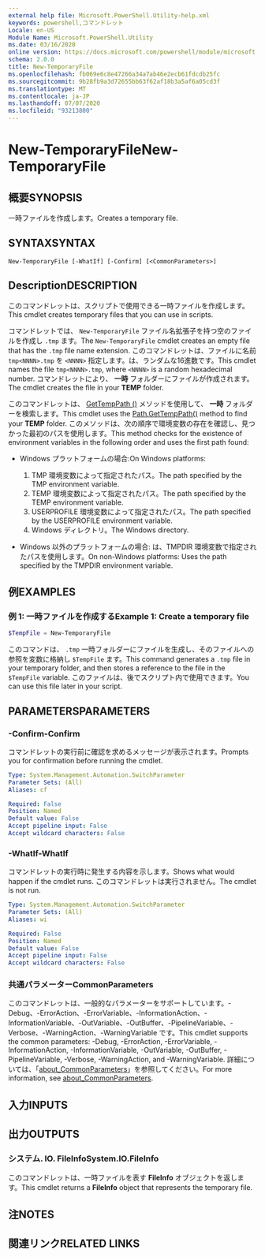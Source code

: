 ```yaml
---
external help file: Microsoft.PowerShell.Utility-help.xml
keywords: powershell,コマンドレット
Locale: en-US
Module Name: Microsoft.PowerShell.Utility
ms.date: 03/16/2020
online version: https://docs.microsoft.com/powershell/module/microsoft.powershell.utility/new-temporaryfile?view=powershell-5.1&WT.mc_id=ps-gethelp
schema: 2.0.0
title: New-TemporaryFile
ms.openlocfilehash: fb069e6c8e47266a34a7ab46e2ecb61fdcdb25fc
ms.sourcegitcommit: 9b28fb9a3d72655bb63f62af18b3a5af6a05cd3f
ms.translationtype: MT
ms.contentlocale: ja-JP
ms.lasthandoff: 07/07/2020
ms.locfileid: "93213800"
---
```

# <span data-ttu-id="aa729-103">New-TemporaryFile</span><span class="sxs-lookup"><span data-stu-id="aa729-103">New-TemporaryFile</span></span>

## <span data-ttu-id="aa729-104">概要</span><span class="sxs-lookup"><span data-stu-id="aa729-104">SYNOPSIS</span></span>
<span data-ttu-id="aa729-105">一時ファイルを作成します。</span><span class="sxs-lookup"><span data-stu-id="aa729-105">Creates a temporary file.</span></span>

## <span data-ttu-id="aa729-106">SYNTAX</span><span class="sxs-lookup"><span data-stu-id="aa729-106">SYNTAX</span></span>

```
New-TemporaryFile [-WhatIf] [-Confirm] [<CommonParameters>]
```

## <span data-ttu-id="aa729-107">Description</span><span class="sxs-lookup"><span data-stu-id="aa729-107">DESCRIPTION</span></span>

<span data-ttu-id="aa729-108">このコマンドレットは、スクリプトで使用できる一時ファイルを作成します。</span><span class="sxs-lookup"><span data-stu-id="aa729-108">This cmdlet creates temporary files that you can use in scripts.</span></span>

<span data-ttu-id="aa729-109">コマンドレットでは、 `New-TemporaryFile` ファイル名拡張子を持つ空のファイルを作成し `.tmp` ます。</span><span class="sxs-lookup"><span data-stu-id="aa729-109">The `New-TemporaryFile` cmdlet creates an empty file that has the `.tmp` file name extension.</span></span>
<span data-ttu-id="aa729-110">このコマンドレットは、ファイルに名前 `tmp<NNNN>.tmp` を `<NNNN>` 指定します。は、ランダムな16進数です。</span><span class="sxs-lookup"><span data-stu-id="aa729-110">This cmdlet names the file `tmp<NNNN>.tmp`, where `<NNNN>` is a random hexadecimal number.</span></span>
<span data-ttu-id="aa729-111">コマンドレットにより、 **一時** フォルダーにファイルが作成されます。</span><span class="sxs-lookup"><span data-stu-id="aa729-111">The cmdlet creates the file in your **TEMP** folder.</span></span>

<span data-ttu-id="aa729-112">このコマンドレットは、 [GetTempPath ()](/dotnet/api/system.io.path.gettemppath) メソッドを使用して、 **一時** フォルダーを検索します。</span><span class="sxs-lookup"><span data-stu-id="aa729-112">This cmdlet uses the [Path.GetTempPath()](/dotnet/api/system.io.path.gettemppath) method to find your **TEMP** folder.</span></span> <span data-ttu-id="aa729-113">このメソッドは、次の順序で環境変数の存在を確認し、見つかった最初のパスを使用します。</span><span class="sxs-lookup"><span data-stu-id="aa729-113">This method checks for the existence of environment variables in the following order and uses the first path found:</span></span>

- <span data-ttu-id="aa729-114">Windows プラットフォームの場合:</span><span class="sxs-lookup"><span data-stu-id="aa729-114">On Windows platforms:</span></span>

  1. <span data-ttu-id="aa729-115">TMP 環境変数によって指定されたパス。</span><span class="sxs-lookup"><span data-stu-id="aa729-115">The path specified by the TMP environment variable.</span></span>
  1. <span data-ttu-id="aa729-116">TEMP 環境変数によって指定されたパス。</span><span class="sxs-lookup"><span data-stu-id="aa729-116">The path specified by the TEMP environment variable.</span></span>
  1. <span data-ttu-id="aa729-117">USERPROFILE 環境変数によって指定されたパス。</span><span class="sxs-lookup"><span data-stu-id="aa729-117">The path specified by the USERPROFILE environment variable.</span></span>
  1. <span data-ttu-id="aa729-118">Windows ディレクトリ。</span><span class="sxs-lookup"><span data-stu-id="aa729-118">The Windows directory.</span></span>

- <span data-ttu-id="aa729-119">Windows 以外のプラットフォームの場合: は、TMPDIR 環境変数で指定されたパスを使用します。</span><span class="sxs-lookup"><span data-stu-id="aa729-119">On non-Windows platforms: Uses the path specified by the TMPDIR environment variable.</span></span>

## <span data-ttu-id="aa729-120">例</span><span class="sxs-lookup"><span data-stu-id="aa729-120">EXAMPLES</span></span>

### <span data-ttu-id="aa729-121">例 1: 一時ファイルを作成する</span><span class="sxs-lookup"><span data-stu-id="aa729-121">Example 1: Create a temporary file</span></span>

```powershell
$TempFile = New-TemporaryFile
```

<span data-ttu-id="aa729-122">このコマンドは、 `.tmp` 一時フォルダーにファイルを生成し、そのファイルへの参照を変数に格納し `$TempFile` ます。</span><span class="sxs-lookup"><span data-stu-id="aa729-122">This command generates a `.tmp` file in your temporary folder, and then stores a reference to the file in the `$TempFile` variable.</span></span> <span data-ttu-id="aa729-123">このファイルは、後でスクリプト内で使用できます。</span><span class="sxs-lookup"><span data-stu-id="aa729-123">You can use this file later in your script.</span></span>

## <span data-ttu-id="aa729-124">PARAMETERS</span><span class="sxs-lookup"><span data-stu-id="aa729-124">PARAMETERS</span></span>

### <span data-ttu-id="aa729-125">-Confirm</span><span class="sxs-lookup"><span data-stu-id="aa729-125">-Confirm</span></span>

<span data-ttu-id="aa729-126">コマンドレットの実行前に確認を求めるメッセージが表示されます。</span><span class="sxs-lookup"><span data-stu-id="aa729-126">Prompts you for confirmation before running the cmdlet.</span></span>

```yaml
Type: System.Management.Automation.SwitchParameter
Parameter Sets: (All)
Aliases: cf

Required: False
Position: Named
Default value: False
Accept pipeline input: False
Accept wildcard characters: False
```

### <span data-ttu-id="aa729-127">-WhatIf</span><span class="sxs-lookup"><span data-stu-id="aa729-127">-WhatIf</span></span>

<span data-ttu-id="aa729-128">コマンドレットの実行時に発生する内容を示します。</span><span class="sxs-lookup"><span data-stu-id="aa729-128">Shows what would happen if the cmdlet runs.</span></span>
<span data-ttu-id="aa729-129">このコマンドレットは実行されません。</span><span class="sxs-lookup"><span data-stu-id="aa729-129">The cmdlet is not run.</span></span>

```yaml
Type: System.Management.Automation.SwitchParameter
Parameter Sets: (All)
Aliases: wi

Required: False
Position: Named
Default value: False
Accept pipeline input: False
Accept wildcard characters: False
```

### <span data-ttu-id="aa729-130">共通パラメーター</span><span class="sxs-lookup"><span data-stu-id="aa729-130">CommonParameters</span></span>

<span data-ttu-id="aa729-131">このコマンドレットは、一般的なパラメーターをサポートしています。-Debug、-ErrorAction、-ErrorVariable、-InformationAction、-InformationVariable、-OutVariable、-OutBuffer、-PipelineVariable、-Verbose、-WarningAction、-WarningVariable です。</span><span class="sxs-lookup"><span data-stu-id="aa729-131">This cmdlet supports the common parameters: -Debug, -ErrorAction, -ErrorVariable, -InformationAction, -InformationVariable, -OutVariable, -OutBuffer, -PipelineVariable, -Verbose, -WarningAction, and -WarningVariable.</span></span> <span data-ttu-id="aa729-132">詳細については、「[about_CommonParameters](../Microsoft.PowerShell.Core/About/about_CommonParameters.md)」を参照してください。</span><span class="sxs-lookup"><span data-stu-id="aa729-132">For more information, see [about_CommonParameters](../Microsoft.PowerShell.Core/About/about_CommonParameters.md).</span></span>

## <span data-ttu-id="aa729-133">入力</span><span class="sxs-lookup"><span data-stu-id="aa729-133">INPUTS</span></span>

## <span data-ttu-id="aa729-134">出力</span><span class="sxs-lookup"><span data-stu-id="aa729-134">OUTPUTS</span></span>

### <span data-ttu-id="aa729-135">システム. IO. FileInfo</span><span class="sxs-lookup"><span data-stu-id="aa729-135">System.IO.FileInfo</span></span>

<span data-ttu-id="aa729-136">このコマンドレットは、一時ファイルを表す **FileInfo** オブジェクトを返します。</span><span class="sxs-lookup"><span data-stu-id="aa729-136">This cmdlet returns a **FileInfo** object that represents the temporary file.</span></span>

## <span data-ttu-id="aa729-137">注</span><span class="sxs-lookup"><span data-stu-id="aa729-137">NOTES</span></span>

## <span data-ttu-id="aa729-138">関連リンク</span><span class="sxs-lookup"><span data-stu-id="aa729-138">RELATED LINKS</span></span>
